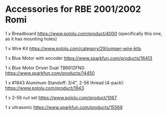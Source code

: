 # Accessories for RBE 2001/2002 Romi

  1 x Breadboard https://www.pololu.com/product/4000 (specifically this one, as it has mounting holes)
  
  1 x Wire Kit https://www.pololu.com/category/29/jumper-wire-kits
  
  1 x Blue Motor with encoder https://www.sparkfun.com/products/16413
  
  1 x Blue Motor Driver Dual TB6612FNG https://www.sparkfun.com/products/14450
  
  1 x #1943 Aluminum Standoff: 3/4", 2-56 thread (4-pack): https://www.pololu.com/product/1943
  
  1 x 2-56 nut set https://www.pololu.com/product/1067

  1 x ultrasonic https://www.sparkfun.com/products/15569  
